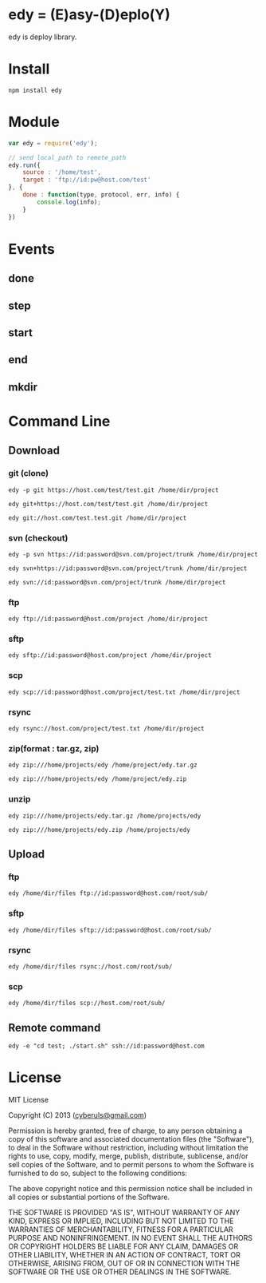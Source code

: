 # edy = (E)asy-(D)eplo(Y)

edy is deploy library.

# Install 

``` npm install edy ```

# Module

```javascript
var edy = require('edy');

// send local_path to remote_path
edy.run({
	source : '/home/test',
	target : 'ftp://id:pw@host.com/test'
}, {
	done : function(type, protocol, err, info) {
		console.log(info);
	}
})

```

# Events

## done 
## step
## start
## end
## mkdir

# Command Line

## Download 

### git (clone)

```edy -p git https://host.com/test/test.git /home/dir/project```

```edy git+https://host.com/test/test.git /home/dir/project``` 

```edy git://host.com/test.test.git /home/dir/project```


### svn (checkout)

```edy -p svn https://id:password@svn.com/project/trunk /home/dir/project```

```edy svn+https://id:password@svn.com/project/trunk /home/dir/project``` 

```edy svn://id:password@svn.com/project/trunk /home/dir/project```

### ftp 

```edy ftp://id:password@host.com/project /home/dir/project``` 

### sftp 

```edy sftp://id:password@host.com/project /home/dir/project```

### scp 

```edy scp://id:password@host.com/project/test.txt /home/dir/project```

### rsync 

```edy rsync://host.com/project/test.txt /home/dir/project```

### zip(format : tar.gz, zip)

```edy zip:///home/projects/edy /home/project/edy.tar.gz```

```edy zip:///home/projects/edy /home/project/edy.zip```

### unzip 

```edy zip:///home/projects/edy.tar.gz /home/projects/edy```

```edy zip:///home/projects/edy.zip /home/projects/edy```


## Upload 

### ftp  
```edy /home/dir/files ftp://id:password@host.com/root/sub/```

### sftp
```edy /home/dir/files sftp://id:password@host.com/root/sub/```

### rsync
```edy /home/dir/files rsync://host.com/root/sub/```

### scp
```edy /home/dir/files scp://host.com/root/sub/```


## Remote command 
```edy -e "cd test; ./start.sh" ssh://id:password@host.com```


# License

MIT License 

Copyright (C) 2013 (cyberuls@gmail.com)

Permission is hereby granted, free of charge, to any person obtaining a copy
of this software and associated documentation files (the "Software"), to deal
in the Software without restriction, including without limitation the rights
to use, copy, modify, merge, publish, distribute, sublicense, and/or sell
copies of the Software, and to permit persons to whom the Software is
furnished to do so, subject to the following conditions:

The above copyright notice and this permission notice shall be included in
all copies or substantial portions of the Software.

THE SOFTWARE IS PROVIDED "AS IS", WITHOUT WARRANTY OF ANY KIND, EXPRESS OR
IMPLIED, INCLUDING BUT NOT LIMITED TO THE WARRANTIES OF MERCHANTABILITY,
FITNESS FOR A PARTICULAR PURPOSE AND NONINFRINGEMENT. IN NO EVENT SHALL THE
AUTHORS OR COPYRIGHT HOLDERS BE LIABLE FOR ANY CLAIM, DAMAGES OR OTHER
LIABILITY, WHETHER IN AN ACTION OF CONTRACT, TORT OR OTHERWISE, ARISING FROM,
OUT OF OR IN CONNECTION WITH THE SOFTWARE OR THE USE OR OTHER DEALINGS IN
THE SOFTWARE. 

